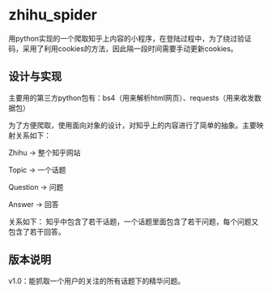 # zhihu_spider

用python实现的一个爬取知乎上内容的小程序，在登陆过程中，为了绕过验证码，采用了利用cookies的方法，因此隔一段时间需要手动更新cookies。

## 设计与实现
主要用的第三方python包有：bs4（用来解析html网页）、requests（用来收发数据包）

为了方便爬取，使用面向对象的设计，对知乎上的内容进行了简单的抽象。主要映射关系如下：

Zhihu -> 整个知乎网站

Topic -> 一个话题

Question -> 问题

Answer -> 回答

关系如下：
知乎中包含了若干话题，一个话题里面包含了若干问题，每个问题又包含了若干回答。

## 版本说明
v1.0：能抓取一个用户的关注的所有话题下的精华问题。
